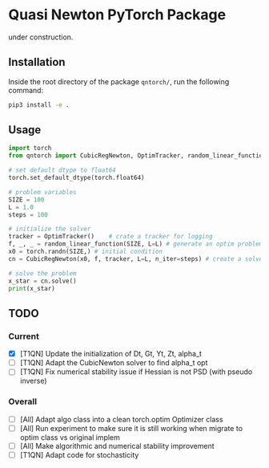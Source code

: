 # Quasi Newton PyTorch Package

under construction.

## Installation

Inside the root directory of the package `qntorch/`, run the following command:

```bash
pip3 install -e .
```

## Usage

```python
import torch
from qntorch import CubicRegNewton, OptimTracker, random_linear_function

# set default dtype to float64
torch.set_default_dtype(torch.float64)

# problem variables
SIZE = 100
L = 1.0
steps = 100

# initialize the solver
tracker = OptimTracker()    # crate a tracker for logging
f, _, _ = random_linear_function(SIZE, L=L) # generate an optim problem
x0 = torch.randn(SIZE,) # initial condition
cn = CubicRegNewton(x0, f, tracker, L=L, n_iter=steps) # create a solver

# solve the problem
x_star = cn.solve()
print(x_star)
```

## TODO

### Current

- [X] [T1QN] Update the initialization of Dt, Gt, Yt, Zt, alpha_t
- [ ] [T1QN] Adapt the CubicNewton solver to find alpha_t opt
- [ ] [T1QN] Fix numerical stability issue if Hessian is not PSD (with pseudo inverse)

### Overall
- [ ] [All] Adapt algo class into a clean torch.optim Optimizer class
- [ ] [All] Run experiment to make sure it is still working when migrate to optim class vs original implem
- [ ] [All] Make algorithmic and numerical stability improvement
- [ ] [T1QN] Adapt code for stochasticity
